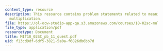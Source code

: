 ```yaml
---
content_type: resource
description: This resource contains problem statements related to meaning of matrix
  multiplication.
file: https://ol-ocw-studio-app-qa.s3.amazonaws.com/courses/18-02sc-multivariable-calculus-fall-2010/f13cd9df6df538215a0af6826db6bb7d_MIT18_02SC_pb_11_quest.pdf
file_type: application/pdf
resourcetype: Document
title: MIT18_02SC_pb_11_quest.pdf
uid: f13cd9df-6df5-3821-5a0a-f6826db6bb7d
---
```

